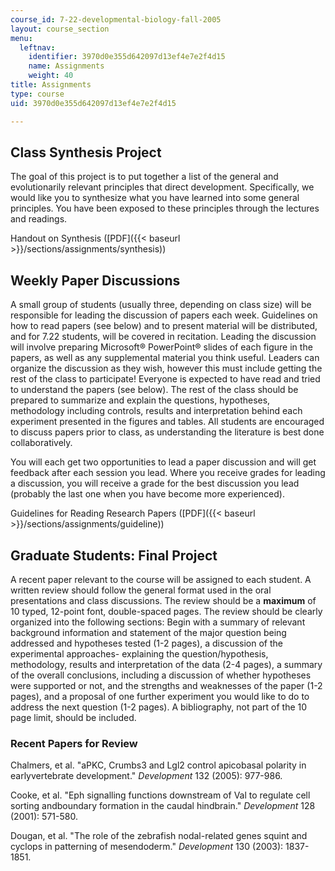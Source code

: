 ```yaml
---
course_id: 7-22-developmental-biology-fall-2005
layout: course_section
menu:
  leftnav:
    identifier: 3970d0e355d642097d13ef4e7e2f4d15
    name: Assignments
    weight: 40
title: Assignments
type: course
uid: 3970d0e355d642097d13ef4e7e2f4d15

---
```


Class Synthesis Project
-----------------------

The goal of this project is to put together a list of the general and evolutionarily relevant principles that direct development. Specifically, we would like you to synthesize what you have learned into some general principles. You have been exposed to these principles through the lectures and readings.

Handout on Synthesis ([PDF]({{< baseurl >}}/sections/assignments/synthesis))

Weekly Paper Discussions
------------------------

A small group of students (usually three, depending on class size) will be responsible for leading the discussion of papers each week. Guidelines on how to read papers (see below) and to present material will be distributed, and for 7.22 students, will be covered in recitation. Leading the discussion will involve preparing Microsoft® PowerPoint® slides of each figure in the papers, as well as any supplemental material you think useful. Leaders can organize the discussion as they wish, however this must include getting the rest of the class to participate! Everyone is expected to have read and tried to understand the papers (see below). The rest of the class should be prepared to summarize and explain the questions, hypotheses, methodology including controls, results and interpretation behind each experiment presented in the figures and tables. All students are encouraged to discuss papers prior to class, as understanding the literature is best done collaboratively.

You will each get two opportunities to lead a paper discussion and will get feedback after each session you lead. Where you receive grades for leading a discussion, you will receive a grade for the best discussion you lead (probably the last one when you have become more experienced).

Guidelines for Reading Research Papers ([PDF]({{< baseurl >}}/sections/assignments/guideline))

Graduate Students: Final Project
--------------------------------

A recent paper relevant to the course will be assigned to each student. A written review should follow the general format used in the oral presentations and class discussions. The review should be a **maximum** of 10 typed, 12-point font, double-spaced pages. The review should be clearly organized into the following sections: Begin with a summary of relevant background information and statement of the major question being addressed and hypotheses tested (1-2 pages), a discussion of the experimental approaches- explaining the question/hypothesis, methodology, results and interpretation of the data (2-4 pages), a summary of the overall conclusions, including a discussion of whether hypotheses were supported or not, and the strengths and weaknesses of the paper (1-2 pages), and a proposal of one further experiment you would like to do to address the next question (1-2 pages). A bibliography, not part of the 10 page limit, should be included.

### Recent Papers for Review

Chalmers, et al. "aPKC, Crumbs3 and Lgl2 control apicobasal polarity in earlyvertebrate development." _Development_ 132 (2005): 977-986.

Cooke, et al. "Eph signalling functions downstream of Val to regulate cell sorting andboundary formation in the caudal hindbrain." _Development_ 128 (2001): 571-580.

Dougan, et al. "The role of the zebrafish nodal-related genes squint and cyclops in patterning of mesendoderm." _Development_ 130 (2003): 1837-1851.